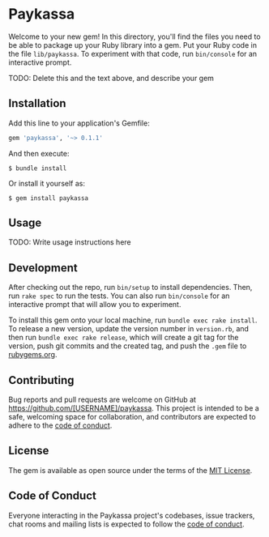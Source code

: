 # Paykassa

Welcome to your new gem! In this directory, you'll find the files you need to be able to package up your Ruby library into a gem. Put your Ruby code in the file `lib/paykassa`. To experiment with that code, run `bin/console` for an interactive prompt.

TODO: Delete this and the text above, and describe your gem

## Installation

Add this line to your application's Gemfile:

```ruby
gem 'paykassa', '~> 0.1.1'
```

And then execute:

    $ bundle install

Or install it yourself as:

    $ gem install paykassa

## Usage

TODO: Write usage instructions here

## Development

After checking out the repo, run `bin/setup` to install dependencies. Then, run `rake spec` to run the tests. You can also run `bin/console` for an interactive prompt that will allow you to experiment.

To install this gem onto your local machine, run `bundle exec rake install`. To release a new version, update the version number in `version.rb`, and then run `bundle exec rake release`, which will create a git tag for the version, push git commits and the created tag, and push the `.gem` file to [rubygems.org](https://rubygems.org).

## Contributing

Bug reports and pull requests are welcome on GitHub at https://github.com/[USERNAME]/paykassa. This project is intended to be a safe, welcoming space for collaboration, and contributors are expected to adhere to the [code of conduct](https://github.com/[USERNAME]/paykassa/blob/master/CODE_OF_CONDUCT.md).

## License

The gem is available as open source under the terms of the [MIT License](https://opensource.org/licenses/MIT).

## Code of Conduct

Everyone interacting in the Paykassa project's codebases, issue trackers, chat rooms and mailing lists is expected to follow the [code of conduct](https://github.com/[USERNAME]/paykassa/blob/master/CODE_OF_CONDUCT.md).
